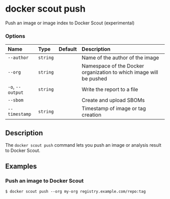 # docker scout push

<!---MARKER_GEN_START-->
Push an image or image index to Docker Scout (experimental)

### Options

| Name             | Type     | Default | Description                                                        |
|:-----------------|:---------|:--------|:-------------------------------------------------------------------|
| `--author`       | `string` |         | Name of the author of the image                                    |
| `--org`          | `string` |         | Namespace of the Docker organization to which image will be pushed |
| `-o`, `--output` | `string` |         | Write the report to a file                                         |
| `--sbom`         |          |         | Create and upload SBOMs                                            |
| `--timestamp`    | `string` |         | Timestamp of image or tag creation                                 |


<!---MARKER_GEN_END-->

## Description

The `docker scout push` command lets you push an image or analysis result to Docker Scout.

## Examples

### Push an image to Docker Scout

```console
$ docker scout push --org my-org registry.example.com/repo:tag
```
